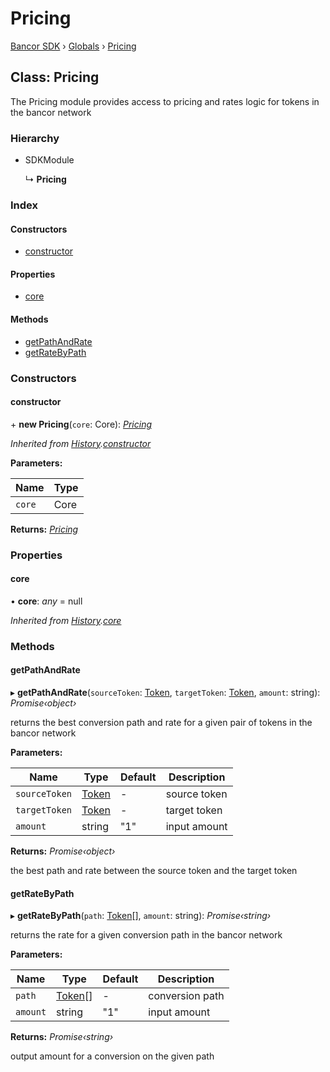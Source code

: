 # Pricing

[Bancor SDK](../) › [Globals](../globals.md) › [Pricing](pricing.md)

## Class: Pricing

The Pricing module provides access to pricing and rates logic for tokens in the bancor network

### Hierarchy

*   SDKModule

    ↳ **Pricing**

### Index

#### Constructors

* [constructor](pricing.md#constructor)

#### Properties

* [core](pricing.md#core)

#### Methods

* [getPathAndRate](pricing.md#getpathandrate)
* [getRateByPath](pricing.md#getratebypath)

### Constructors

#### constructor

\+ **new Pricing**(`core`: Core): [_Pricing_](pricing.md)

_Inherited from_ [_History_](history.md)_._[_constructor_](history.md#constructor)

**Parameters:**

| Name   | Type |
| ------ | ---- |
| `core` | Core |

**Returns:** [_Pricing_](pricing.md)

### Properties

#### core

• **core**: _any_ = null

_Inherited from_ [_History_](history.md)_._[_core_](history.md#core)

### Methods

#### getPathAndRate

▸ **getPathAndRate**(`sourceToken`: [Token](../interfaces/token.md), `targetToken`: [Token](../interfaces/token.md), `amount`: string): _Promise‹object›_

returns the best conversion path and rate for a given pair of tokens in the bancor network

**Parameters:**

| Name          | Type                            | Default | Description  |
| ------------- | ------------------------------- | ------- | ------------ |
| `sourceToken` | [Token](../interfaces/token.md) | -       | source token |
| `targetToken` | [Token](../interfaces/token.md) | -       | target token |
| `amount`      | string                          | "1"     | input amount |

**Returns:** _Promise‹object›_

the best path and rate between the source token and the target token

#### getRateByPath

▸ **getRateByPath**(`path`: [Token](../interfaces/token.md)\[], `amount`: string): _Promise‹string›_

returns the rate for a given conversion path in the bancor network

**Parameters:**

| Name     | Type                               | Default | Description     |
| -------- | ---------------------------------- | ------- | --------------- |
| `path`   | [Token](../interfaces/token.md)\[] | -       | conversion path |
| `amount` | string                             | "1"     | input amount    |

**Returns:** _Promise‹string›_

output amount for a conversion on the given path
